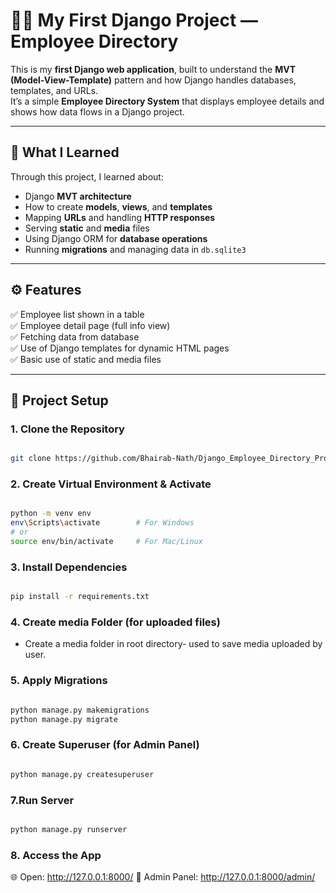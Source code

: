 # 🧑‍💼 My First Django Project — Employee Directory

This is my **first Django web application**, built to understand the **MVT (Model-View-Template)** pattern and how Django handles databases, templates, and URLs.  
It’s a simple **Employee Directory System** that displays employee details and shows how data flows in a Django project.

---

## 🧠 What I Learned

Through this project, I learned about:
- Django **MVT architecture**
- How to create **models**, **views**, and **templates**
- Mapping **URLs** and handling **HTTP responses**
- Serving **static** and **media** files
- Using Django ORM for **database operations**
- Running **migrations** and managing data in `db.sqlite3`

---

## ⚙️ Features

✅ Employee list shown in a table  
✅ Employee detail page (full info view)  
✅ Fetching data from database  
✅ Use of Django templates for dynamic HTML pages  
✅ Basic use of static and media files  

---

## 🧩 Project Setup

### 1. Clone the Repository
```bash

git clone https://github.com/Bhairab-Nath/Django_Employee_Directory_Project.git

```

### 2. Create Virtual Environment & Activate
```bash

python -m venv env
env\Scripts\activate        # For Windows
# or
source env/bin/activate     # For Mac/Linux

```

### 3. Install Dependencies
```bash

pip install -r requirements.txt

```
### 4. Create media Folder (for uploaded files)
- Create a media folder in root directory-
 used to save media uploaded by user. 

### 5. Apply Migrations
```bash

python manage.py makemigrations
python manage.py migrate

```

### 6. Create Superuser (for Admin Panel)
```bash

python manage.py createsuperuser

```

### 7.Run Server
```bash

python manage.py runserver

```

### 8. Access the App

🌐 Open: http://127.0.0.1:8000/
🔑 Admin Panel: http://127.0.0.1:8000/admin/
